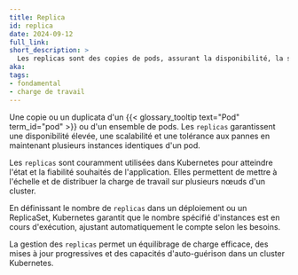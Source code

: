 ```yaml
---
title: Replica
id: replica
date: 2024-09-12
full_link: 
short_description: >
  Les replicas sont des copies de pods, assurant la disponibilité, la scalabilité et la tolérance aux pannes en maintenant des instances identiques.
aka: 
tags:
- fondamental
- charge de travail
---
```

Une copie ou un duplicata d'un {{< glossary_tooltip text="Pod" term_id="pod" >}} ou
d'un ensemble de pods. Les `replicas` garantissent une disponibilité élevée, une scalabilité et une tolérance aux pannes
en maintenant plusieurs instances identiques d'un pod.

<!--more-->
Les `replicas` sont couramment utilisées dans Kubernetes pour atteindre l'état et la fiabilité souhaités de l'application.
Elles permettent de mettre à l'échelle et de distribuer la charge de travail sur plusieurs nœuds d'un cluster.

En définissant le nombre de `replicas` dans un déploiement ou un ReplicaSet, Kubernetes garantit que
le nombre spécifié d'instances est en cours d'exécution, ajustant automatiquement le compte selon les besoins.

La gestion des `replicas` permet un équilibrage de charge efficace, des mises à jour progressives et
des capacités d'auto-guérison dans un cluster Kubernetes.


